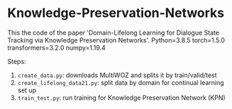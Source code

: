 # Knowledge-Preservation-Networks
This the code of the paper 'Domain-Lifelong Learning for Dialogue State Tracking via Knowledge Preservation Networks'.
Python=3.8.5
torch=1.5.0
transformers=3.2.0
numpy=1.19.4


Steps: 
1. `create_data.py`: downloads MultiWOZ and splits it by train/valid/test
1. `create_lifelong_data21.py`: split data by domain for continual learning set up 
1. `train_test.py`: run training for Knowledge Preservation Network (KPN)
